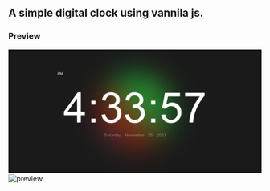## A simple digital clock using vannila js.
### Preview
[logo]: https://github.com/izanagie/a_js_clock/blob/main/preview.png "clock preview"


![alt text](https://github.com/izanagie/a_js_clock/blob/main/preview.png)
![preview](https://github.com/izanagie/a_js_clock/assets/138009157/40c03e79-3b25-4985-9bea-5e5d0c682452)
